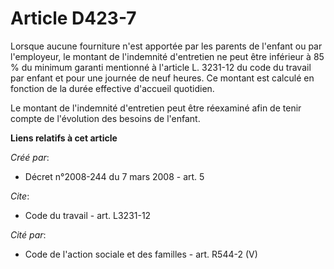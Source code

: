# Article D423-7

Lorsque aucune fourniture n'est apportée par les parents de l'enfant ou par l'employeur, le montant de l'indemnité
d'entretien ne peut être inférieur à 85 % du minimum garanti mentionné à l'article L. 3231-12 du code du travail par enfant
et pour une journée de neuf heures. Ce montant est calculé en fonction de la durée effective d'accueil quotidien. 

Le montant de l'indemnité d'entretien peut être réexaminé afin de tenir compte de l'évolution des besoins de l'enfant.

**Liens relatifs à cet article**

_Créé par_:

  - Décret n°2008-244 du 7 mars 2008 - art. 5

_Cite_:

  - Code du travail - art. L3231-12

_Cité par_:

  - Code de l'action sociale et des familles - art. R544-2 (V)
